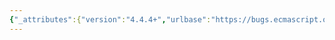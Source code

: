 ```yaml
---
{"_attributes":{"version":"4.4.4+","urlbase":"https://bugs.ecmascript.org/","maintainer":"dherman@mozilla.com"},"bug":{"bug_id":84,"creation_ts":"2011-03-30 17:09:00 -0700","short_desc":"Some constructor spec. fails to mention required internal methods","delta_ts":"2015-10-02 13:37:00 -0700","product":"ECMA-262, Editions 5 and 5.1","component":"technical content","version":"Edition 5.1","rep_platform":"PC","op_sys":"Mac OS","bug_status":"RESOLVED","resolution":"FIXED","priority":"Normal","bug_severity":"normal","dependson":83,"blocked":150,"everconfirmed":true,"reporter":{"uid":"allen","name":"Allen Wirfs-Brock"},"assigned_to":{"uid":"allen","name":"Allen Wirfs-Brock"},"cc":"brterlso","long_desc":[{"commentid":178,"comment_count":0,"who":{"uid":"allen","name":"Allen Wirfs-Brock"},"bug_when":"2011-03-30 17:09:17 -0700","thetext":"The spec. for the array constructors (15.4.3.1, 15.4.2.2) sets all the internal properties of new array instances but don't mention that they have a special [[DefineOwnProperty]] internal method. Section 15.4.5 mentions it but as covered in bug 83 the constructors don't explicitly reference that section"},{"commentid":179,"comment_count":1,"who":{"uid":"allen","name":"Allen Wirfs-Brock"},"bug_when":"2011-03-30 17:19:05 -0700","thetext":"Also similar problem with String 15.5.2.1"},{"commentid":577,"comment_count":2,"who":{"uid":"allen","name":"Allen Wirfs-Brock"},"bug_when":"2012-01-12 12:17:38 -0800","thetext":"set IN_PROGRESS to indicated this should go into ES5.1 Errata."}]}}
---
```

